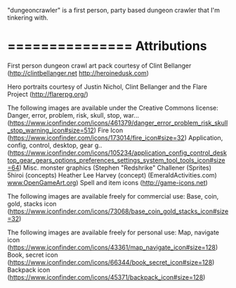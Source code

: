 "dungeoncrawler" is a first person, party based dungeon crawler that I'm tinkering with.


===============
Attributions
===============

First person dungeon crawl art pack courtesy of Clint Bellanger (http://clintbellanger.net http://heroinedusk.com)

Hero portraits courtesy of Justin Nichol, Clint Bellanger and the Flare Project (http://flarerpg.org/)

The following images are available under the Creative Commons license:
Danger, error, problem, risk, skull, stop, war... (https://www.iconfinder.com/icons/461379/danger_error_problem_risk_skull_stop_warning_icon#size=512)
Fire Icon (https://www.iconfinder.com/icons/173014/fire_icon#size=32)
Application, config, control, desktop, gear g.. (https://www.iconfinder.com/icons/105234/application_config_control_desktop_gear_gears_options_preferences_settings_system_tool_tools_icon#size=64)
Misc. monster graphics (Stephen "Redshrike" Challener (Sprites) 5hiroi (concepts) Heather Lee Harvey (concept) (EmeraldActivities.com) www.OpenGameArt.org)
Spell and item icons (http://game-icons.net)

The following images are available freely for commercial use:
Base, coin, gold, stacks icon (https://www.iconfinder.com/icons/73068/base_coin_gold_stacks_icon#size=32)

The following images are available freely for personal use:
Map, navigate icon (https://www.iconfinder.com/icons/43361/map_navigate_icon#size=128)
Book, secret icon (https://www.iconfinder.com/icons/66344/book_secret_icon#size=128)
Backpack icon (https://www.iconfinder.com/icons/45371/backpack_icon#size=128)
